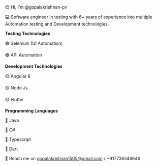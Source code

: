 😊 Hi, I’m @gopalakrishnan-pv

💻 Software engineer in testing with 6+ years of experience into multiple Automation testing and Development technologies.

**Testing Technologies**

  🟢 Selenium (UI Automation)
  
  🟢 API Automation
  
**Development Technologies**

  🟡 Angular 8
  
  🟡 Node Js
  
  🟡 Flutter
  
 **Programming Languages**
  
  🔵 Java 
  
  🔵 C#
  
  🔵 Typescript
  
  🔵 Dart
  
  
📢 Reach me on gopalakrishnan1505@gmail.com / +917736346646

<!---
gopalakrishnan-pv/gopalakrishnan-pv is a ✨ special ✨ repository because its `README.md` (this file) appears on your GitHub profile.
You can click the Preview link to take a look at your changes.
--->
